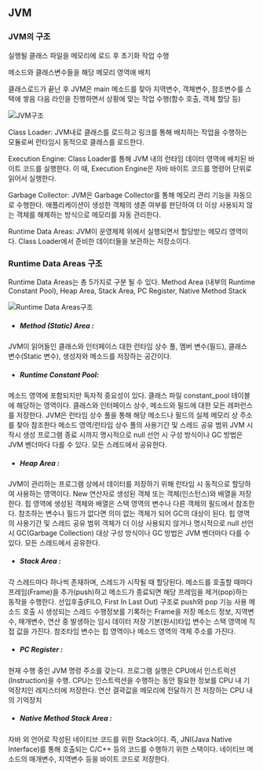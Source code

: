 ## JVM

### JVM의 구조

실행될 클래스 파일을 메모리에 로드 후 초기화 작업 수행

메소드와 클래스변수들을 해당 메모리 영역애 배치

클래스로드가 끝난 후 JVM은 main 메소드를 찾아 지역변수, 객체변수, 참조변수를 스택에 쌓음
다음 라인을 진행하면서 상황에 맞는 작업 수행(함수 호출, 객체 할당 등)

![JVM구조](https://t1.daumcdn.net/cfile/tistory/2540294C5654207F26)

Class Loader: JVM내로 클래스를 로드하고 링크를 통해 배치하는 작업을 수행하는 모듈로써 런타임시 동적으로 클래스를 로드한다.

Execution Engine: Class Loader를 통해 JVM 내의 런타임 데이터 영역에 배치된 바이트 코드를 실행한다. 이 때, 
Execution Engine은 자바 바이트 코드를 명령어 단위로 읽어서 실행한다.

Garbage Collector: JVM은 Garbage Collector를 통해 메모리 관리 기능을 자동으로 수행한다. 애플리케이션이 생성한 객체의 생존 여부를 판단하여 더 이상 사용되지 않는 객체를 해제하는 방식으로 메모리를 자동 관리한다.

Runtime Data Areas: JVM이 운영체제 위에서 실행되면서 할당받는 메모리 영역이다. Class Loader에서 준비한 데이터들을 보관하는 저장소이다.


### Runtime Data Areas 구조

Runtime Data Areas는 총 5가지로 구분 될 수 있다. Method Area (내부의 Runtime Constant Pool), Heap Area, Stack Area, PC Register, Native Method Stack 

![Runtime Data Areas구조](https://t1.daumcdn.net/cfile/tistory/216AE04C5654207F0A)

* ##### Method (Static) Area :
 JVM이 읽어들인 클래스와 인터페이스 대한 런타임 상수 풀, 멤버 변수(필드), 클래스 변수(Static 변수), 생성자와 메소드를 저장하는 공간이다.

* ##### Runtime Constant Pool:
 메소드 영역에 포함되지만 독자적 중요성이 있다.
클래스 파일 constant_pool 테이블에 해당하는 영역이다.
클래스와 인터페이스 상수, 메소드와 필드에 대한 모든 레퍼런스를 저장한다.
JVM은 런타임 상수 풀을 통해 해당 메소드나 필드의 실제 메모리 상 주소를 찾아 참조한다
메소드 영역/런타임 상수 풀의 사용기간 및 스레드 공유 범위
JVM 시작시 생성
프로그램 종료 시까지
명시적으로 null 선언 시
구성 방식이나 GC 방법은 JVM 벤더마다 다를 수 있다.
모든 스레드에서 공유한다.

* ##### Heap Area : 
 JVM이 관리하는 프로그램 상에서 데이터를 저장하기 위해 런타임 시 동적으로 할당하여 사용하는 영역이다.
New 연산자로 생성된 객체 또는 객체(인스턴스)와 배열을 저장한다.
힙 영역에 생성된 객체와 배열은 스택 영역의 변수나 다른 객체의 필드에서 참조한다.
참조하는 변수나 필드가 없다면 의미 없는 객체가 되어 GC의 대상이 된다.
힙 영역의 사용기간 및 스레드 공유 범위
객체가 더 이상 사용되지 않거나 명시적으로 null 선언 시
GC(Garbage Collection) 대상
구성 방식이나 GC 방법은 JVM 벤더마다 다를 수 있다.
모든 스레드에서 공유한다.

* ##### Stack Area : 
 각 스레드마다 하나씩 존재하며, 스레드가 시작될 때 할당된다.
메소드를 호출할 때마다 프레임(Frame)을 추가(push)하고 메소드가 종료되면 해당 프레임을 제거(pop)하는 동작을 수행한다.
선입후출(FILO, First In Last Out) 구조로 push와 pop 기능 사용
메소드 호출 시 생성되는 스레드 수행정보를 기록하는 Frame을 저장
메소드 정보, 지역변수, 매개변수, 연산 중 발생하는 임시 데이터 저장
기본(원시)타입 변수는 스택 영역에 직접 값을 가진다.
참조타임 변수는 힙 영역이나 메소드 영역의 객체 주소를 가진다.

* #####  PC Register : 
 현재 수행 중인 JVM 명령 주소를 갖는다.
프로그램 실행은 CPU에서 인스트럭션(Instruction)을 수행.
CPU는 인스트럭션을 수행하는 동안 필요한 정보를 CPU 내 기억장치인 레지스터에 저장한다.
연산 결곽값을 메모리에 전달하기 전 저장하는 CPU 내의 기억장치

* ##### Native Method Stack Area : 
 자바 외 언어로 작성된 네이티브 코드를 위한 Stack이다.
즉, JNI(Java Native Interface)를 통해 호출되는 C/C++ 등의 코드를 수행하기 위한 스택이다.
네이티브 메소드의 매개변수, 지역변수 등을 바이트 코드로 저장한다.

